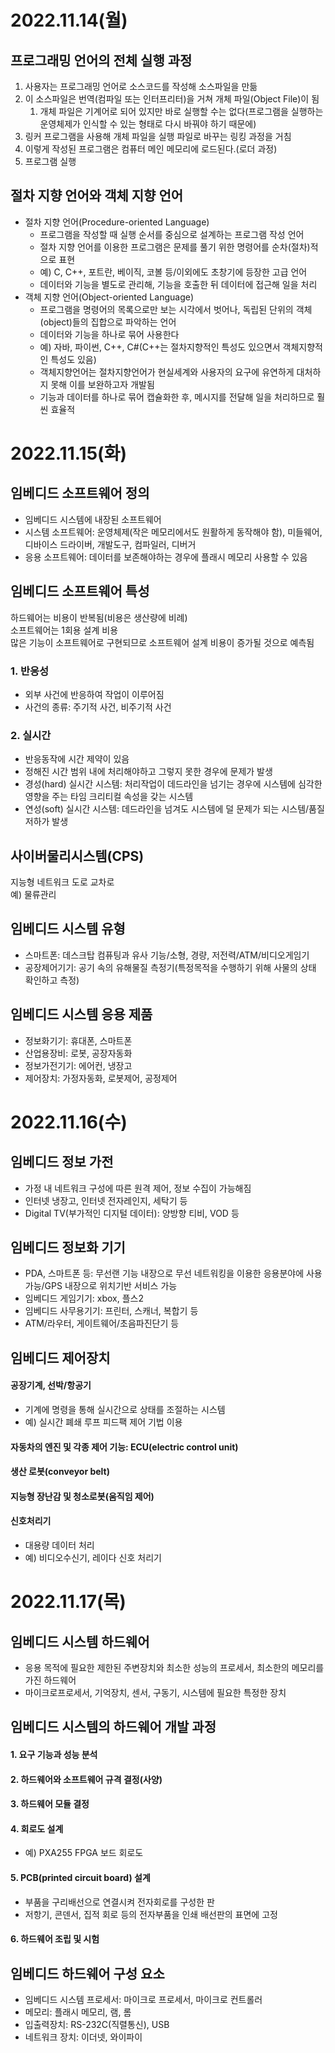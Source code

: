 # 2022.11.14(월)

## 프로그래밍 언어의 전체 실행 과정

1. 사용자는 프로그래밍 언어로 소스코드를 작성해 소스파일을 만듦
2. 이 소스파일은 번역(컴파일 또는 인터프리터)을 거쳐 개체 파일(Object File)이 됨
    1. 개체 파일은 기계어로 되어 있지만 바로 실행할 수는 없다(프로그램을 실행하는 운영체제가 인식할 수 있는 형태로 다시 바꿔야 하기 때문에)
3. 링커 프로그램을 사용해 개체 파일을 실행 파일로 바꾸는 링킹 과정을 거침
4. 이렇게 작성된 프로그램은 컴퓨터 메인 메모리에 로드된다.(로더 과정)
5. 프로그램 실행

## 절차 지향 언어와 객체 지향 언어

- 절차 지향 언어(Procedure-oriented Language)
    - 프로그램을 작성할 때 실행 순서를 중심으로 설계하는 프로그램 작성 언어
    - 절차 지향 언어를 이용한 프로그램은 문제를 풀기 위한 명령어를 순차(절차)적으로 표현
    - 예) C, C++, 포트란, 베이직, 코볼 등/이외에도 초창기에 등장한 고급 언어
    - 데이터와 기능을 별도로 관리해, 기능을 호출한 뒤 데이터에 접근해 일을 처리
- 객체 지향 언어(Object-oriented Language)
    - 프로그램을 명령어의 목록으로만 보는 시각에서 벗어나, 독립된 단위의 객체(object)들의 집합으로 파악하는 언어
    - 데이터와 기능을 하나로 묶어 사용한다
    - 예) 자바, 파이썬, C++, C#(C++는 절차지향적인 특성도 있으면서 객체지향적인 특성도 있음)
    - 객체지향언어는 절차지향언어가 현실세계와 사용자의 요구에 유연하게 대처하지 못해 이를 보완하고자 개발됨
    - 기능과 데이터를 하나로 묶어 캡슐화한 후, 메시지를 전달해 일을 처리하므로 훨씬 효율적

# 2022.11.15(화)
## 임베디드 소프트웨어 정의
- 임베디드 시스템에 내장된 소프트웨어
- 시스템 소프트웨어: 운영체제(작은 메모리에서도 원활하게 동작해야 함), 미들웨어, 디바이스 드라이버, 개발도구, 컴파일러, 디버거
- 응용 소프트웨어: 데이터를 보존해야하는 경우에 플래시 메모리 사용할 수 있음

## 임베디드 소프트웨어 특성
하드웨어는 비용이 반복됨(비용은 생산량에 비례)   
소프트웨어는 1회용 설계 비용   
많은 기능이 소프트웨어로 구현되므로 소프트웨어 설계 비용이 증가될 것으로 예측됨   
### 1. 반응성
- 외부 사건에 반응하여 작업이 이루어짐
- 사건의 종류: 주기적 사건, 비주기적 사건   

### 2. 실시간
- 반응동작에 시간 제약이 있음
- 정해진 시간 범위 내에 처리해야하고 그렇지 못한 경우에 문제가 발생
- 경성(hard) 실시간 시스템: 처리작업이 데드라인을 넘기는 경우에 시스템에 심각한 영향을 주는 타임 크리티컬 속성을 갖는 시스템
- 연성(soft) 실시간 시스템: 데드라인을 넘겨도 시스템에 덜 문제가 되는 시스템/품질저하가 발생

## 사이버물리시스템(CPS) 
지능형 네트워크 도로 교차로   
예) 물류관리   

## 임베디드 시스템 유형 
- 스마트폰: 데스크탑 컴퓨팅과 유사 기능/소형, 경량, 저전력/ATM/비디오게임기
- 공장제어기기: 공기 속의 유해물질 측정기(특정목적을 수행하기 위해 사물의 상태 확인하고 측정)

## 임베디드 시스템 응용 제품
- 정보화기기: 휴대폰, 스마트폰
- 산업용장비: 로봇, 공장자동화
- 정보가전기기: 에어컨, 냉장고
- 제어장치: 가정자동화, 로봇제어, 공정제어

# 2022.11.16(수)
## 임베디드 정보 가전
- 가정 내 네트워크 구성에 따른 원격 제어, 정보 수집이 가능해짐
- 인터넷 냉장고, 인터넷 전자레인지, 세탁기 등
- Digital TV(부가적인 디지털 데이터): 양방향 티비, VOD 등

## 임베디드 정보화 기기
- PDA, 스마트폰 등: 무선랜 기능 내장으로 무선 네트워킹을 이용한 응용분야에 사용 가능/GPS 내장으로 위치기반 서비스 가능
- 임베디드 게임기기: xbox, 플스2
- 임베디드 사무용기기: 프린터, 스캐너, 복합기 등
- ATM/라우터, 게이트웨어/초음파진단기 등

## 임베디드 제어장치
#### 공장기계, 선박/항공기 
- 기계에 명령을 통해 실시간으로 상태를 조절하는 시스템 
- 예) 실시간 폐쇄 루프 피드팩 제어 기법 이용
#### 자동차의 엔진 및 각종 제어 기능: ECU(electric control unit)
#### 생산 로봇(conveyor belt)
#### 지능형 장난감 및 청소로봇(움직임 제어)
#### 신호처리기
- 대용량 데이터 처리
- 예) 비디오수신기, 레이다 신호 처리기

# 2022.11.17(목)

## 임베디드 시스템 하드웨어
- 응용 목적에 필요한 제한된 주변장치와 최소한 성능의 프로세서, 최소한의 메모리를 가진 하드웨어
- 마이크로프로세서, 기억장치, 센서, 구동기, 시스템에 필요한 특정한 장치

##  임베디드 시스템의 하드웨어 개발 과정
#### 1. 요구 기능과 성능 분석
#### 2. 하드웨어와 소프트웨어 규격 결정(사양)
#### 3. 하드웨어 모듈 결정
#### 4. 회로도 설계
- 예) PXA255 FPGA 보드 회로도   
#### 5. PCB(printed circuit board) 설계
- 부품을 구리배선으로 연결시켜 전자회로를 구성한 판
- 저항기, 콘덴서, 집적 회로 등의 전자부품을 인쇄 배선판의 표면에 고정
#### 6. 하드웨어 조립 및 시험

## 임베디드 하드웨어 구성 요소
- 임베디드 시스템 프로세서: 마이크로 프로세서, 마이크로 컨트롤러
- 메모리: 플래시 메모리, 램, 롬
- 입출력장치: RS-232C(직렬통신), USB
- 네트워크 장치: 이더넷, 와이파이
